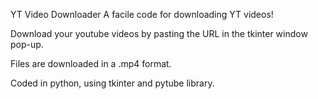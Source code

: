 YT Video Downloader
A facile code for downloading YT videos!

Download your youtube videos by pasting the URL in the tkinter window pop-up.

Files are downloaded in a .mp4 format.

Coded in python, using tkinter and pytube library.
